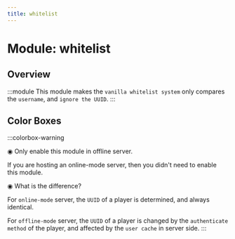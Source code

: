 ```yaml
---
title: whitelist
---
```



# Module: whitelist

## Overview
:::module
This module makes the `vanilla whitelist system` only compares the `username`, and `ignore the UUID`.
:::
## Color Boxes

:::colorbox-warning

◉ Only enable this module in offline server.

If you are hosting an online-mode server, then you didn't need to enable this module.



◉ What is the difference?

For `online-mode` server, the `UUID` of a player is determined, and always identical.

For `offline-mode` server, the `UUID` of a player is changed by the `authenticate method` of the player, and affected by the `user cache` in server side.
:::

